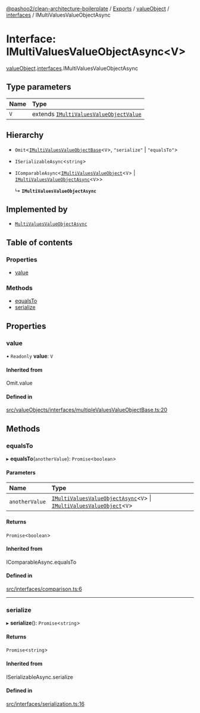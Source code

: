[@pashoo2/clean-architecture-boilerplate](../README.md) / [Exports](../modules.md) / [valueObject](../modules/valueobject.md) / [interfaces](../modules/valueobject.interfaces.md) / IMultiValuesValueObjectAsync

# Interface: IMultiValuesValueObjectAsync<V\>

[valueObject](../modules/valueobject.md).[interfaces](../modules/valueobject.interfaces.md).IMultiValuesValueObjectAsync

## Type parameters

| Name | Type |
| :------ | :------ |
| `V` | extends [`IMultiValuesValueObjectValue`](valueobject.interfaces.imultivaluesvalueobjectvalue.md) |

## Hierarchy

- `Omit`<[`IMultiValuesValueObjectBase`](valueobject.interfaces.imultivaluesvalueobjectbase.md)<`V`\>, ``"serialize"`` \| ``"equalsTo"``\>

- `ISerializableAsync`<`string`\>

- `IComparableAsync`<[`IMultiValuesValueObject`](valueobject.interfaces.imultivaluesvalueobject.md)<`V`\> \| [`IMultiValuesValueObjectAsync`](valueobject.interfaces.imultivaluesvalueobjectasync.md)<`V`\>\>

  ↳ **`IMultiValuesValueObjectAsync`**

## Implemented by

- [`MultiValuesValueObjectAsync`](../classes/valueobject.interfaces.abstractclasses.multivaluesvalueobjectasync.md)

## Table of contents

### Properties

- [value](valueobject.interfaces.imultivaluesvalueobjectasync.md#value)

### Methods

- [equalsTo](valueobject.interfaces.imultivaluesvalueobjectasync.md#equalsto)
- [serialize](valueobject.interfaces.imultivaluesvalueobjectasync.md#serialize)

## Properties

### value

• `Readonly` **value**: `V`

#### Inherited from

Omit.value

#### Defined in

[src/valueObjects/interfaces/multipleValuesValueObjectBase.ts:20](https://github.com/pashoo2/clean-architecture-boilerplate/blob/88f8e3d/src/valueObjects/interfaces/multipleValuesValueObjectBase.ts#L20)

## Methods

### equalsTo

▸ **equalsTo**(`anotherValue`): `Promise`<`boolean`\>

#### Parameters

| Name | Type |
| :------ | :------ |
| `anotherValue` | [`IMultiValuesValueObjectAsync`](valueobject.interfaces.imultivaluesvalueobjectasync.md)<`V`\> \| [`IMultiValuesValueObject`](valueobject.interfaces.imultivaluesvalueobject.md)<`V`\> |

#### Returns

`Promise`<`boolean`\>

#### Inherited from

IComparableAsync.equalsTo

#### Defined in

[src/interfaces/comparison.ts:6](https://github.com/pashoo2/clean-architecture-boilerplate/blob/88f8e3d/src/interfaces/comparison.ts#L6)

___

### serialize

▸ **serialize**(): `Promise`<`string`\>

#### Returns

`Promise`<`string`\>

#### Inherited from

ISerializableAsync.serialize

#### Defined in

[src/interfaces/serialization.ts:16](https://github.com/pashoo2/clean-architecture-boilerplate/blob/88f8e3d/src/interfaces/serialization.ts#L16)
